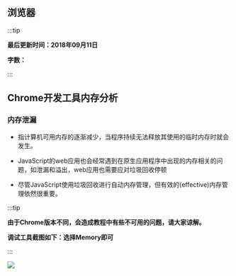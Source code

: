 ## 浏览器

:::tip

**最后更新时间：2018年09月11日**

**字数：**

:::

## Chrome开发工具内存分析

### 内存泄漏

* 指计算机可用内存的逐渐减少，当程序持续无法释放其使用的临时内存时就会发生。
* JavaScript的web应用也会经常遇到在原生应用程序中出现的内存相关的问题，如泄漏和溢出，web应用也需要应对垃圾回收停顿

* 尽管JavaScript使用垃圾回收进行自动内存管理，但有效的(effective)内存管理依然很重要。

:::tip

**由于Chrome版本不同，会造成教程中有些不可用的问题，请大家谅解。**

**调试工具截图如下：选择Memory即可**

:::

<img src="http://bmob-cdn-4908.b0.upaiyun.com/2018/10/11/4cbc9d124014163e80420a3239ac80f5.png" />